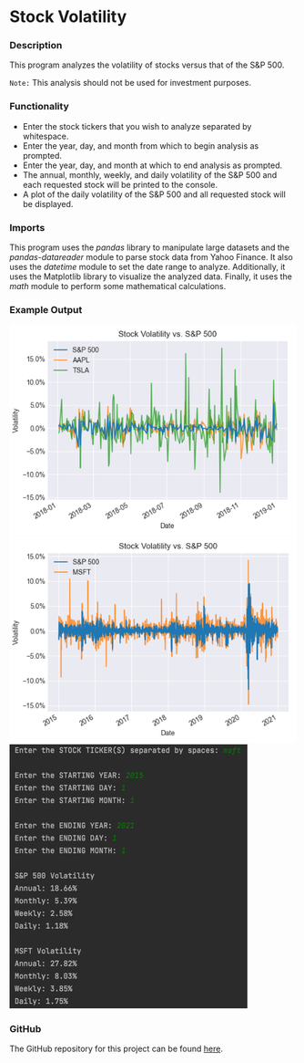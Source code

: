 # Stock Volatility

### Description

This program analyzes the volatility of stocks versus that of the S&P 500. 

`Note:` This analysis should not be used for investment purposes.

### Functionality

- Enter the stock tickers that you wish to analyze separated by whitespace.
- Enter the year, day, and month from which to begin analysis as prompted.
- Enter the year, day, and month at which to end analysis as prompted.
- The annual, monthly, weekly, and daily volatility of the S&P 500 and each requested stock 
will be printed to the console.
- A plot of the daily volatility of the S&P 500 and all requested stock will be displayed.

### Imports

This program uses the *pandas* library to manipulate large datasets and the *pandas-datareader* module to
parse stock data from Yahoo Finance. It also uses the *datetime* module to set the date range to analyze.
Additionally, it uses the Matplotlib library to visualize the analyzed data. Finally, it uses the *math* module to
perform some mathematical calculations.

### Example Output

![](img/aapl_tsla_example.png?raw=true "Apple and Tesla")
![](img/msft_example.png?raw=true "Microsoft")
![](img/console_output.png?raw=true "Console Output")

### GitHub

The GitHub repository for this project can be found [here](https://github.com/mjschwarz/StockVolatility.git).
